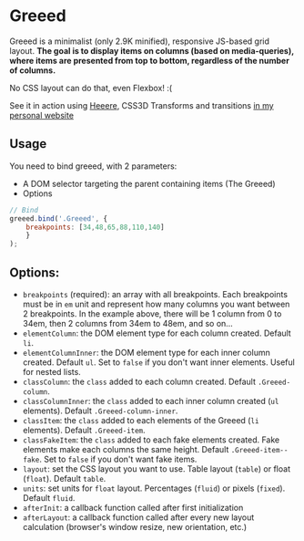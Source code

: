 Greeed
======

Greeed is a minimalist (only 2.9K minified), responsive JS-based grid layout. **The goal is to display items on columns (based on media-queries), where items are presented from top to bottom, regardless of the number of columns.**

No CSS layout can do that, even Flexbox! :(

See it in action using [Heeere](https://github.com/iamvdo/Heeere), CSS3D Transforms and transitions [in my personal website](http://iamvdo.me)

## Usage

You need to bind greeed, with 2 parameters:

* A DOM selector targeting the parent containing items (The Greeed)
* Options

```javascript
// Bind
greeed.bind('.Greeed', {
	breakpoints: [34,48,65,88,110,140]
	}
);

```

## Options:

* `breakpoints` (required): an array with all breakpoints. Each breakpoints must be in `em` unit and represent how many columns you want between 2 breakpoints. In the example above, there will be 1 column from 0 to 34em, then 2 columns from 34em to 48em, and so on...
* `elementColumn`: the DOM element type for each column created. Default `li`.
* `elementColumnInner`: the DOM element type for each inner column created. Default `ul`. Set to `false` if you don't want inner elements. Useful for nested lists.
* `classColumn`: the `class` added to each column created. Default `.Greeed-column`.
* `classColumnInner`: the `class` added to each inner column created (`ul` elements). Default `.Greeed-column-inner`.
* `classItem`: the `class` added to each elements of the Greeed (`li` elements). Default `.Greeed-item`.
* `classFakeItem`: the `class` added to each fake elements created. Fake elements make each columns the same height. Default `.Greeed-item--fake`. Set to `false` if you don't want fake items.
* `layout`: set the CSS layout you want to use. Table layout (`table`) or float (`float`). Default `table`.
* `units`: set units for `float` layout. Percentages (`fluid`) or pixels (`fixed`). Default `fluid`.
* `afterInit`: a callback function called after first initialization
* `afterLayout`: a callback function called after every new layout calculation (browser's window resize, new orientation, etc.)